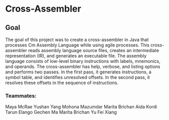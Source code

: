 # Cross-Assembler



## Goal
The goal of this project was to create a cross-assembler in Java that processes Cm Assembly Language while using agile processes. This cross-assembler reads assembly language source files, creates an intermediate representation (IR), and generates an executable file. The assembly language consists of low-level binary instructions with labels, mnemonics, and operands. The cross-assembler has help, verbose, and listing options and performs two passes. In the first pass, it generates instructions, a symbol table, and identifies unresolved offsets. In the second pass, it resolves these offsets in the sequence of instructions.

### Teammates:

Maya McRae
Yushan Yang
Mohona Mazumdar
Marita Brichan
Aida Kordi
Tarun Elango
Gechen Ma
Marita Brichan
Yu Fei Xiang
